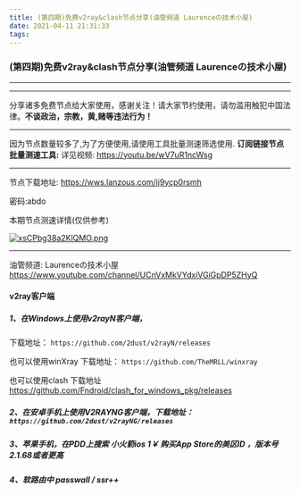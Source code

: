 ```yaml
---
title: (第四期)免费v2ray&clash节点分享(油管频道 Laurenceの技术小屋)
date: 2021-04-11 21:31:33
tags:
---
```

### (第四期)免费v2ray&clash节点分享(油管频道 Laurenceの技术小屋)


* * *

***
分享诸多免费节点给大家使用，感谢关注！请大家节约使用，请勿滥用触犯中国法律。**不谈政治，宗教，黄,赌等违法行为！**

* * *
因为节点数量较多了,为了方便使用,请使用工具批量测速筛选使用.
**订阅链接节点批量测速工具:**
详见视频:  https://youtu.be/wV7uR1ncWsg

* * *


节点下载地址:   https://wws.lanzous.com/ij9ycp0rsmh

密码:abdo


本期节点测速详情(仅供参考)

[![xsCPbg38a2KlQMO.png](https://z.photos/images/2021/05/12/xsCPbg38a2KlQMO.png)](https://z.photos/image/eNrI)


* * *


油管频道: Laurenceの技术小屋  https://www.youtube.com/channel/UCnVxMkVYdxiVGiGpDP5ZHyQ

#### v2ray客户端

##### 1、在Windows上使用v2rayN客户端，
下载地址： `https://github.com/2dust/v2rayN/releases`

也可以使用winXray
下载地址： `https://github.com/TheMRLL/winxray`

也可以使用clash
下载地址  https://github.com/Fndroid/clash_for_windows_pkg/releases


##### 2、在安卓手机上使用V2RAYNG客户端，下载地址：`https://github.com/2dust/v2rayNG/releases`

##### 3、苹果手机，在PDD上搜索 小火箭ios  1￥ 购买App Store的美区ID ，**版本号2.1.68或者更高**
##### 4、软路由中 passwall  / ssr++